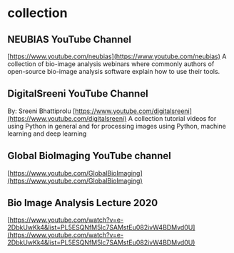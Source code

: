 # collection
## NEUBIAS YouTube Channel
[https://www.youtube.com/neubias](https://www.youtube.com/neubias)
A collection of bio-image analysis webinars where commonly authors of open-source bio-image analysis software explain how to use their tools.

## DigitalSreeni YouTube Channel
By: Sreeni Bhattiprolu
[https://www.youtube.com/digitalsreeni](https://www.youtube.com/digitalsreeni)
A collection tutorial videos for using Python in general and for processing images using Python, machine learning and deep learning

## Global BioImaging YouTube channel
[https://www.youtube.com/GlobalBioImaging](https://www.youtube.com/GlobalBioImaging)

## Bio Image Analysis Lecture 2020
[https://www.youtube.com/watch?v=e-2DbkUwKk4&list=PL5ESQNfM5lc7SAMstEu082ivW4BDMvd0U](https://www.youtube.com/watch?v=e-2DbkUwKk4&list=PL5ESQNfM5lc7SAMstEu082ivW4BDMvd0U)

